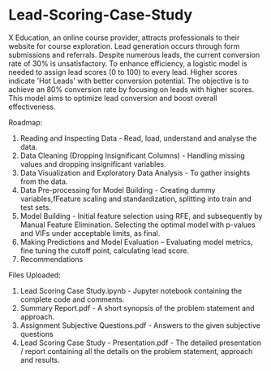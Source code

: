 # Lead-Scoring-Case-Study

X Education, an online course provider, attracts professionals to their website for course exploration. Lead generation occurs through form submissions and referrals. Despite numerous leads, the current conversion rate of 30% is unsatisfactory. To enhance efficiency, a logistic model is needed to assign lead scores (0 to 100) to every lead. Higher scores indicate 'Hot Leads' with better conversion potential. The objective is to achieve an 80% conversion rate by focusing on leads with higher scores. This model aims to optimize lead conversion and boost overall effectiveness.

Roadmap:
1.	Reading and Inspecting Data - Read, load, understand and analyse the data.
2.	Data Cleaning (Dropping Insignificant Columns) - Handling missing values and dropping insignificant variables.
3.	Data Visualization and Exploratory Data Analysis - To gather insights from the data.
4.	Data Pre-processing for Model Building - Creating dummy variables,fFeature scaling and standardization, splitting into train and test sets.
5.	Model Building - Initial feature selection using RFE, and subsequently by Manual Feature Elimination. Selecting the optimal model with p-values and VIFs under    acceptable limits, as final.
6.	Making Predictions and Model Evaluation – Evaluating model metrics, fine tuning the cutoff point, calculating lead score.
7.	Recommendations

Files Uploaded:
1. Lead Scoring Case Study.ipynb - Jupyter notebook containing the complete code and comments.
2. Summary Report.pdf - A short synopsis of the problem statement and approach.
3. Assignment Subjective Questions.pdf - Answers to the given subjective questions
4. Lead Scoring Case Study - Presentation.pdf - The detailed presentation / report containing all the details on the problem statement, approach and results.
   



